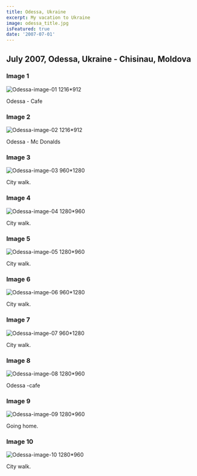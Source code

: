 ```yaml
---
title: Odessa, Ukraine
excerpt: My vacation to Ukraine
image: odessa_title.jpg
isFeatured: true
date: '2007-07-01'
---
```


## July 2007, Odessa, Ukraine - Сhisinau, Moldova

### Image 1

![Odessa-image-01 1216*912](image_01.JPG)

Odessa - Cafe

### Image 2

![Odessa-image-02 1216*912](image_02.JPG)

Odessa - Mc Donalds

### Image 3

![Odessa-image-03 960*1280](image_03.JPG)

City walk.

### Image 4

![Odessa-image-04 1280*960](image_04.JPG)

City walk.

### Image 5

![Odessa-image-05 1280*960](image_05.JPG)

City walk.

### Image 6

![Odessa-image-06 960*1280](image_06.JPG)

City walk.

### Image 7

![Odessa-image-07 960*1280](image_07.JPG)

City walk.

### Image 8

![Odessa-image-08 1280*960](image_08.JPG)

Odessa -cafe

### Image 9

![Odessa-image-09 1280*960](image_09.JPG)

Going home.

### Image 10

![Odessa-image-10 1280*960](image_10.JPG)

City walk.
